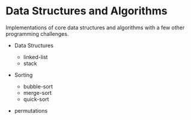 # Data Structures and Algorithms

Implementations of core data structures and algorithms with a few other programming challenges.

- Data Structures 
    - linked-list
    - stack

- Sorting
    - bubble-sort
    - merge-sort
    - quick-sort

- permutations


